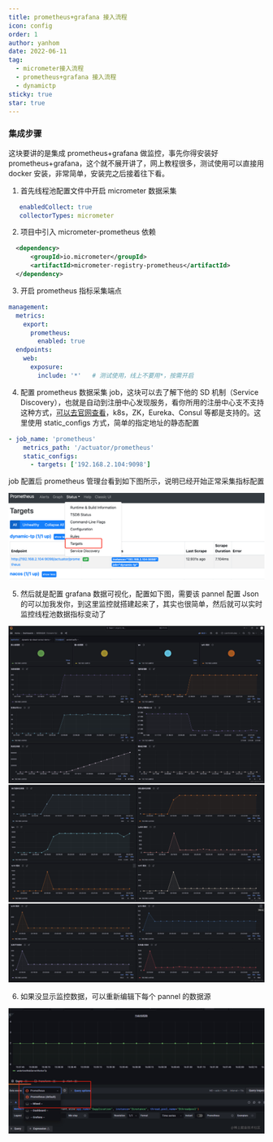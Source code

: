 ```yaml
---
title: prometheus+grafana 接入流程
icon: config
order: 1
author: yanhom
date: 2022-06-11
tag:
  - micrometer接入流程
  - prometheus+grafana 接入流程
  - dynamictp
sticky: true
star: true
---
```


### 集成步骤

这块要讲的是集成 prometheus+grafana 做监控，事先你得安装好 prometheus+grafana，这个就不展开讲了，网上教程很多，测试使用可以直接用 docker 安装，非常简单，安装完之后接着往下看。

1. 首先线程池配置文件中开启 micrometer 数据采集

```yaml
   enabledCollect: true
   collectorTypes: micrometer
```

2. 项目中引入 micrometer-prometheus 依赖

```xml
  <dependency>
      <groupId>io.micrometer</groupId>
      <artifactId>micrometer-registry-prometheus</artifactId>
  </dependency>
```

3. 开启 prometheus 指标采集端点

```yaml
management:
  metrics:
    export:
      prometheus: 
        enabled: true
  endpoints:
    web:
      exposure:
        include: '*'   # 测试使用，线上不要用*，按需开启
```

4. 配置 prometheus 数据采集 job，这块可以去了解下他的 SD 机制（Service Discovery），也就是自动到注册中心发现服务，看你所用的注册中心支不支持这种方式，[可以去官网查看](https://prometheus.io/docs/prometheus/latest/configuration/configuration/#scrape_config)，k8s，ZK，Eureka、Consul 等都是支持的。这里使用 static_configs 方式，简单的指定地址的静态配置

```yaml
- job_name: 'prometheus'
    metrics_path: '/actuator/prometheus'
    static_configs:
      - targets: ['192.168.2.104:9098']
```

job 配置后 prometheus 管理台看到如下图所示，说明已经开始正常采集指标配置

![采集指标](/images/dynamictp/prometheus.png)

5. 然后就是配置 grafana 数据可视化，配置如下图，需要该 pannel 配置 Json 的可以加我发你，到这里监控就搭建起来了，其实也很简单，然后就可以实时监控线程池数据指标变动了

![监控数据1](/images/dynamictp/monitor1.jpg)
![监控数据2](/images/dynamictp/monitor2.jpg)
![监控数据3](/images/dynamictp/monitor3.jpg)

6. 如果没显示监控数据，可以重新编辑下每个 pannel 的数据源

![image.png](/images/dynamictp/grafana_datasource.png)
